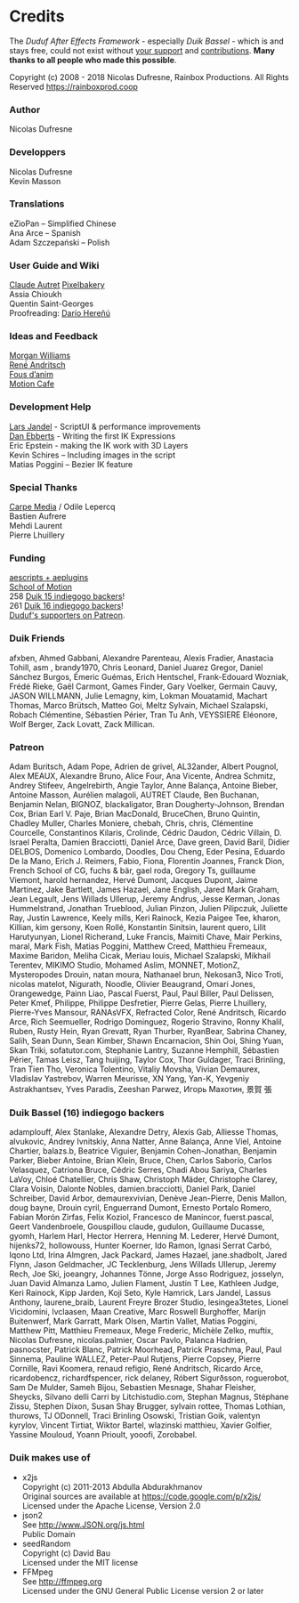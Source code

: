# Credits

The *Duduf After Effects Framework* - especially *Duik Bassel* - which is and stays free, could not exist without [your support](donation.md) and [contributions](contributing-guide.md). **Many thanks to all people who made this possible**.

Copyright (c) 2008 - 2018 Nicolas Dufresne, Rainbox Productions. All Rights Reserved
https://rainboxprod.coop

### Author

Nicolas Dufresne

### Developpers

Nicolas Dufresne  
Kevin Masson

### Translations

eZioPan – Simplified Chinese  
Ana Arce – Spanish  
Adam Szczepański – Polish

### User Guide and Wiki

[Claude Autret](http://jissse.com)
[Pixelbakery](https://github.com/pixelbakery)  
Assia Chioukh  
Quentin Saint-Georges  
Proofreading: [Darío Hereñú](https://github.com/kant)

### Ideas and Feedback

[Morgan Williams](https://clubcocoanut.com/)  
[René Andritsch](https://reneandritsch.com/)  
[Fous d’anim](http://www.fousdanim.org)  
[Motion Cafe](http://www.motion-cafe.com)

### Development Help

[Lars Jandel](http://www.larsjandel.de/) - ScriptUI & performance improvements  
[Dan Ebberts](http://motionscript.com/) - Writing the first IK Expressions  
Eric Epstein - making the IK work with 3D Layers  
Kevin Schires – Including images in the script  
Matias Poggini – Bezier IK feature  

### Special Thanks

[Carpe Media](http://www.carpemedia.fr/) / Odile Lepercq  
Bastien Aufrere  
Mehdi Laurent  
Pierre Lhuillery

### Funding

[aescripts + aeplugins](https://aescripts.com/)  
[School of Motion](https://www.schoolofmotion.com/)  
258 [Duik 15 indiegogo backers](https://www.indiegogo.com/projects/duik-15--2#/)!  
261 [Duik 16 indiegogo backers](https://www.indiegogo.com/projects/duik-16-a-free-animation-software-film#/)!  
[Duduf's supporters on Patreon](https://patreon.com/duduf).

### Duik Friends

afxben, Ahmed Gabbani, Alexandre Parenteau, Alexis Fradier, Anastacia Tohill, asm , brandy1970, Chris Leonard, Daniel Juarez Gregor, Daniel Sánchez Burgos, Émeric Guémas, Erich Hentschel, Frank-Edouard Wozniak, Frédé Rieke, Gaël Carmont, Games Finder, Gary Voelker, Germain Cauvy, JASON WILLMANN, Julie Lemagny, kim, Lokman Mouatamid, Machart Thomas, Marco Brütsch, Matteo Goi, Meltz Sylvain, Michael Szalapski, Robach Clémentine, Sébastien Périer, Tran Tu Anh, VEYSSIERE Eléonore, Wolf Berger, Zack Lovatt, Zack Millican.

### Patreon

Adam Buritsch, Adam Pope, Adrien de grivel, AL32ander, Albert Pougnol, Alex MEAUX, Alexandre Bruno, Alice Four, Ana Vicente, Andrea Schmitz, Andrey Stifeev, Angelrebirth, Angie Taylor, Anne Balança, Antoine Bieber, Antoine Masson, Aurélien malagoli, AUTRET Claude, Ben Buchanan, Benjamin Nelan, BIGNOZ, blackaligator, Bran Dougherty-Johnson, Brendan Cox, Brian Earl V. Paje, Brian MacDonald, BruceChen, Bruno Quintin, Chadley Muller, Charles Moniere, chebah, Chris, chris, Clémentine Courcelle, Constantinos Kilaris, Crolinde, Cédric Daudon, Cédric Villain, D. Israel Peralta, Damien Bracciotti, Daniel Arce, Dave green, David Baril, Didier DELBOS, Domenico Lombardo, Doodles, Dou Cheng, Eder Pesina, Eduardo De la Mano, Erich J. Reimers, Fabio, Fiona, Florentin Joannes, Franck Dion, French School of CG, fuchs & bär, gael roda, Gregory Ts, guillaume Viemont, harold hernandez, Hervé Dumont, Jacques Dupont, Jaime Martinez, Jake Bartlett, James Hazael, Jane English, Jared Mark Graham, Jean Legault, Jens Willads Ullerup, Jeremy Andrus, Jesse Kerman, Jonas Hummelstrand, Jonathan Trueblood, Julian Pinzon, Julien Pilipczuk, Juliette Ray, Justin Lawrence, Keely mills, Keri Rainock, Kezia Paigee Tee, kharon, Killian, kim gersony, Koen Rollé, Konstantin Sinitsin, laurent quero, Lilit Harutyunyan, Lionel Richerand, Luke Francis, Maimiti Chave, Mair Perkins, maral, Mark Fish, Matias Poggini, Matthew Creed, Matthieu Fremeaux, Maxime Baridon, Meliha Cicak, Meriau louis, Michael Szalapski, Mikhail Terentev, MIKIMO Studio, Mohamed Aslim, MONNET, MotionZ, Mysteropodes Drouin, natan moura, Nathanael brun, Nekosan3, Nico Troti, nicolas matelot, Nigurath, Noodle, Olivier Beaugrand, Omari Jones, Orangewedge, Painn Liao, Pascal Fuerst, Paul, Paul Biller, Paul Delissen, Peter Kmeť, Philippe, Philippe Desfretier, Pierre Gelas, Pierre Lhuillery, Pierre-Yves Mansour, RANAsVFX, Refracted Color, René Andritsch, Ricardo Arce, Rich Seemueller, Rodrigo Dominguez, Rogerio Stravino, Ronny Khalil, Ruben, Rusty Hein, Ryan Grevatt, Ryan Thurber, RyanBear, Sabrina Chaney, Salih, Sean Dunn, Sean Kimber, Shawn Encarnacion, Shin Ooi, Shing Yuan, Skan Triki, sofatutor.com, Stephanie Lantry, Suzanne Hemphill, Sébastien Périer, Tamas Leisz, Tang huijing, Taylor Cox, Thor Guldager, Traci Brinling, Tran Tien Tho, Veronica Tolentino, Vitaliy Movsha, Vivian Demaurex, Vladislav Yastrebov, Warren Meurisse, XN Yang, Yan-K, Yevgeniy Astrakhantsev, Yves Paradis, Zeeshan Parwez, Игорь Махотин, 景賀 張

### Duik Bassel (16) indiegogo backers

adamplouff, Alex Stanlake, Alexandre Detry, Alexis Gab, Alliesse Thomas, alvukovic, Andrey Ivnitskiy, Anna Natter, Anne Balança, Anne Viel, Antoine Chartier, balazs.b, Beatrice Viguier, Benjamin Cohen-Jonathan, Benjamin Parker, Bieber Antoine, Brian Klein, Bruce, Chen, Carlos Saborío, Carlos Velasquez, Catriona Bruce, Cédric Serres, Chadi Abou Sariya, Charles LaVoy, Chloé Chatellier, Chris Shaw, Christoph Mäder, Christophe Clarey, Clara Voisin, Dalonte Nobles, damien.bracciotti, Daniel Park, Daniel Schreiber, David Arbor, demaurexvivian, Denève Jean-Pierre, Denis Mallon, doug bayne, Drouin cyril, Enguerrand Dumont, Ernesto Portalo Romero, Fabian Morón Zirfas, Felix Koziol, Francesco de Manincor, fuerst.pascal, Geert Vandenbroele, Gouspillou claude, gudulon, Guillaume Ducasse, gyomh, Harlem Harl, Hector Herrera, Henning M. Lederer, Hervé Dumont, hijenks72, hollowouss, Hunter Koerner, Ido Ramon, Ignasi Serrat Carbó, Iqono Ltd, Irina Almgren, Jack Packard, James Hazael, jane.shadbolt, Jared Flynn, Jason Geldmacher, JC Tecklenburg, Jens Willads Ullerup, Jeremy Rech, Joe Ski, joeangry, Johannes Tönne, Jorge Asso Rodriguez, josselyn, Juan David Almanza Lamo, Julien Flament, Justin T Lee, Kathleen Judge, Keri Rainock, Kipp Jarden, Koji Seto, Kyle Hamrick, Lars Jandel, Lassus Anthony, laurene_braib, Laurent Freyre Brozer Studio, lesingea3tetes, Lionel Vicidomini, lvclaasen, Maan Creative, Marc   Roswell   Burghoffer, Marijn Buitenwerf, Mark Garratt, Mark Olsen, Martin Vallet, Matias Poggini, Matthew Pitt, Matthieu Fremeaux, Mege Frederic, Michèle Zelko, muftix, Nicolas Dufresne, nicolas.palmier, Oscar Pavlo, Palanca Hadrien, pasnocster, Patrick Blanc, Patrick Moorhead, Patrick Praschma, Paul, Paul Sinnema, Pauline WALLEZ, Peter-Paul Rutjens, Pierre Copsey, Pierre Cornille, Ravi Koomera, renaud refigio, René Andritsch, Ricardo Arce, ricardobencz, richardfspencer, rick delaney, Róbert Sigurðsson, roguerobot, Sam De Mulder, Sameh Bijou, Sebastien Mesnage, Shahar Fleisher, Sheycks, Silvano delli Carri by Litchistudio.com, Stephan Magnus, Stéphane Zissu, Stephen Dixon, Susan Shay Brugger, sylvain rottee, Thomas Lothian, thurows, TJ ODonnell, Traci Brinling Osowski, Tristian Goik, valentyn kyrylov, Vincent Tirtiat, Wiktor Bartel, wlazinski matthieu, Xavier Golfier, Yassine Mouloud, Yoann Prioult, yooofi, Zorobabel.

###  Duik makes use of

- x2js  
Copyright (c) 2011-2013 Abdulla Abdurakhmanov  
Original sources are available at https://code.google.com/p/x2js/  
Licensed under the Apache License, Version 2.0  
- json2  
See http://www.JSON.org/js.html  
Public Domain
- seedRandom  
Copyright (c) David Bau  
Licensed under the MIT license
- FFMpeg  
See http://ffmpeg.org  
Licensed under the GNU General Public License version 2 or later
